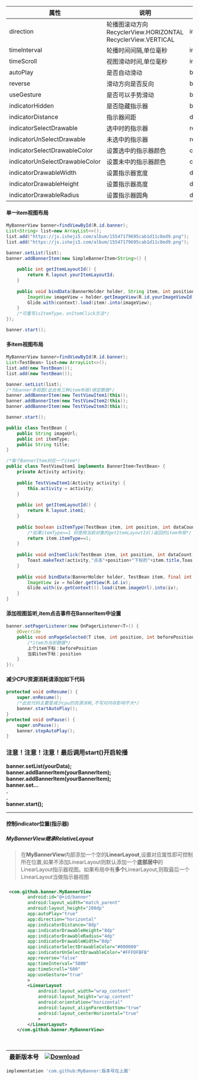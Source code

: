| 属性                           | 说明                                                                 | 类型      | 默认值                  |
|--------------------------------|----------------------------------------------------------------------|-----------|-------------------------|
| direction                      | 轮播图滚动方向<br/>RecyclerView.HORIZONTAL<br/>RecyclerView.VERTICAL | integer   | RecyclerView.HORIZONTAL |
| timeInterval                   | 轮播时间间隔,单位毫秒                                                | integer   | 6000毫秒                |
| timeScroll                     | 视图滑动时间,单位毫秒                                                | integer   | 600毫秒                 |
| autoPlay                       | 是否自动滑动                                                         | boolean   | true                    |
| reverse                        | 滑动方向是否反向                                                     | boolean   | false                   |
| useGesture                     | 是否可以手势滑动                                                     | boolean   | true                    |
| indicatorHidden                | 是否隐藏指示器                                                       | boolean   | false                   |
| indicatorDistance              | 指示器间距                                                           | dimension | 6dp                     |
| indicatorSelectDrawable        | 选中时的指示器                                                       | reference | 默认灰色圆点            |
| indicatorUnSelectDrawable      | 未选中的指示器                                                       | reference | 默认白色圆点            |
| indicatorSelectDrawableColor   | 设置选中的指示器颜色                                                 | color     | 无默认值                |
| indicatorUnSelectDrawableColor | 设置未中的指示器颜色                                                 | color     | 无默认值                |
| indicatorDrawableWidth         | 设置指示器宽度                                                       | dimension | 无默认值                |
| indicatorDrawableHeight        | 设置指示器高度                                                       | dimension | 无默认值                |
| indicatorDrawableRadius        | 设置指示器圆角                                                       | dimension |                         |

#### 单一item视图布局
```java
MyBannerView banner=findViewById(R.id.banner);
List<String> list=new ArrayList<>();
list.add("https://js.isheji5.com/album/15547179695cab1d11c8ed9.png");
list.add("https://js.isheji5.com/album/15547179695cab1d11c8ed9.png");

banner.setList(list);
banner.addBannerItem(new SimpleBannerItem<String>() {
    
    public int getItemLayoutId() {
        return R.layout.yourItemLayoutId;
    }
    
    public void bindData(BannerHolder holder, String item, int position, int dataCount) {
        ImageView imageView = holder.getImageView(R.id.yourImageViewId);
        Glide.with(context).load(item).into(imageView);
    }
    /*可重写isItemType，onItemClick方法*/
});

banner.start();
```

#### 多item视图布局
```java
MyBannerView banner=findViewById(R.id.banner);
List<TestBean> list=new ArrayList<>();
list.add(new TestBean());
list.add(new TestBean());

banner.setList(list);
/*为banner多视图(此处有三种item布局)绑定数据*/
banner.addBannerItem(new TestViewItem1(this));
banner.addBannerItem(new TestViewItem2(this));
banner.addBannerItem(new TestViewItem3(this));

banner.start();

public class TestBean {
    public String imageUrl;
    public int itemType;
    public String title;
}

/*每个BannerItem对应一个item*/
public class TestViewItem1 implements BannerItem<TestBean> {
	private Activity activity;
	
	public TestViewItem1(Activity activity) {
	    this.activity = activity;
	}
	
	public int getItemLayoutId() {
	    return R.layout.item1;
	}
	
	public boolean isItemType(TestBean item, int position, int dataCount) {
	    /*如果itemType==1 则使用当前对象的getItemLayoutId()返回的item布局*/
	    return item.itemType==1;
	}
	
	public void onItemClick(TestBean item, int position, int dataCount) {
	    Toast.makeText(activity,"点击"+position+"下标的"+item.title,Toast.LENGTH_SHORT).show();
	}
	
	public void bindData(BannerHolder holder, TestBean item, final int position, int dataCount) {
	    ImageView iv = holder.getView(R.id.iv);
	    Glide.with(iv.getContext()).load(item.imageUrl).into(iv);
	}
}
```

#### 添加视图监听,item点击事件在BannerItem中设置
```java
banner.setPagerListener(new OnPagerListener<T>() {
    @Override
    public void onPageSelected(T item, int position, int beforePosition) {
        /*item为当前数据*/
        上个item下标：beforePosition
        当前item下标：position
    }
});

```

#### 减少CPU资源消耗请添加如下代码
```java
protected void onResume() {
    super.onResume();
    /*此处代码主要是减少cpu的资源消耗,不写对内存影响不大*/
    banner.startAutoPlay();
}
protected void onPause() {
    super.onPause();
    banner.stopAutoPlay();
}
```

### 注意！注意！注意！最后调用start()开启轮播
**banner.setList(yourData);**<br/>
**banner.addBannerItem(yourBannerItem);**<br/>
**banner.addBannerItem(yourBannerItem);**<br/>
**banner.set...**<br/>
**.**<br/>
**.**<br/>
**banner.start();**<br/>


---
#### 控制indicator位置(指示器)
##### MyBannerView继承RelativeLayout
> 在**MyBannerView**内部添加一个空的**LinearLayout**,设置对应属性即可控制所在位置,如果不添加LinearLayout则默认添加一个**底部居中**的LinearLayout指示器视图。如果布局中有**多个**LinearLayout,则取最后一个LinearLayout当做指示器视图
##### 
```xml
 <com.github.banner.MyBannerView
        android:id="@+id/banner"
        android:layout_width="match_parent"
        android:layout_height="200dp"
        app:autoPlay="true"
        app:direction="horizontal"
        app:indicatorDistance="8dp"
        app:indicatorDrawableHeight="8dp"
        app:indicatorDrawableRadius="4dp"
        app:indicatorDrawableWidth="8dp"
        app:indicatorSelectDrawableColor="#000000"
        app:indicatorUnSelectDrawableColor="#FFFDFBFB"
        app:reverse="false"
        app:timeInterval="5000"
        app:timeScroll="600"
        app:useGesture="true"
        >
        <LinearLayout
            android:layout_width="wrap_content"
            android:layout_height="wrap_content"
            android:orientation="horizontal"
            android:layout_alignParentBottom="true"
            android:layout_centerHorizontal="true"
            >
        </LinearLayout>
    </com.github.banner.MyBannerView>
```


<br/>  

| 最新版本号  | [ ![Download](https://api.bintray.com/packages/zhongrui/mylibrary/MyBanner/images/download.svg) ](https://bintray.com/zhongrui/mylibrary/MyBanner/_latestVersion)  |
|---|---|  


```gradle
implementation 'com.github:MyBanner:版本号在上面'
```
